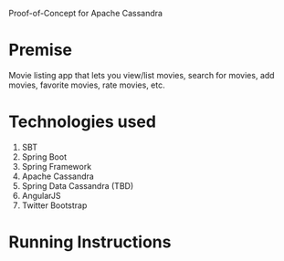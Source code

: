 Proof-of-Concept for Apache Cassandra

# Premise

Movie listing app that lets you view/list movies, search for movies, add movies, favorite movies, rate movies, etc.

# Technologies used
1. SBT
2. Spring Boot
3. Spring Framework
4. Apache Cassandra
5. Spring Data Cassandra (TBD)
6. AngularJS
7. Twitter Bootstrap

# Running Instructions

